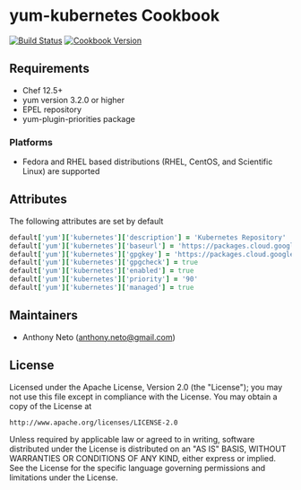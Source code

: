 # yum-kubernetes Cookbook
[![Build Status](https://travis-ci.org/anthonyneto/chef-yum-kubernetes.svg?branch=master)](http://travis-ci.org/anthonyneto/chef-yum-kubernetes) [![Cookbook Version](https://img.shields.io/cookbook/v/yum-kubernetes.svg)](https://supermarket.chef.io/cookbooks/yum-kubernetes)

## Requirements
- Chef 12.5+
- yum version 3.2.0 or higher
- EPEL repository
- yum-plugin-priorities package

### Platforms
- Fedora and RHEL based distributions (RHEL, CentOS, and Scientific Linux) are supported

## Attributes
The following attributes are set by default

```ruby
default['yum']['kubernetes']['description'] = 'Kubernetes Repository'
default['yum']['kubernetes']['baseurl'] = 'https://packages.cloud.google.com/yum/repos/kubernetes-el7-x86_64'
default['yum']['kubernetes']['gpgkey'] = 'https://packages.cloud.google.com/yum/doc/yum-key.gpg https://packages.cloud.google.com/yum/doc/rpm-package-key.gpg'
default['yum']['kubernetes']['gpgcheck'] = true
default['yum']['kubernetes']['enabled'] = true
default['yum']['kubernetes']['priority'] = '90'
default['yum']['kubernetes']['managed'] = true

```

## Maintainers

* Anthony Neto (<anthony.neto@gmail.com>)

## License
Licensed under the Apache License, Version 2.0 (the "License");
you may not use this file except in compliance with the License.
You may obtain a copy of the License at

    http://www.apache.org/licenses/LICENSE-2.0

Unless required by applicable law or agreed to in writing, software
distributed under the License is distributed on an "AS IS" BASIS,
WITHOUT WARRANTIES OR CONDITIONS OF ANY KIND, either express or implied.
See the License for the specific language governing permissions and
limitations under the License.
